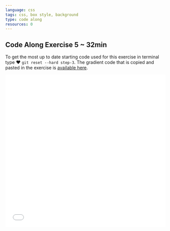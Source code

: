 ```yaml
---
language: css
tags: css, box style, background
type: code along
resources: 0
---
```


## Code Along Exercise 5 ~ 32min

To get the most up to date starting code used for this exercise in terminal type ♥ `git reset --hard step-3`. The gradient code that is copied and pasted in the exercise is [available here](https://gist.github.com/jongrover/9537551).

<iframe width="100%" height="480" src="//www.youtube.com/embed/Y4El1I-hagQ?rel=0" frameborder="0" allowfullscreen></iframe>

